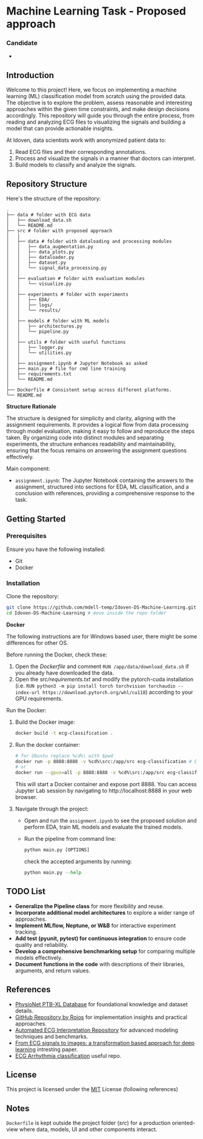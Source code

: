 # Machine Learning Task - Proposed approach

### Candidate
-

## Introduction

Welcome to this project! Here, we focus on implementing a machine learning (ML) classification model from scratch using the provided data. The objective is to explore the problem, assess reasonable and interesting approaches within the given time constraints, and make design decisions accordingly. This repository will guide you through the entire process, from reading and analyzing ECG files to visualizing the signals and building a model that can provide actionable insights.

At Idoven, data scientists work with anonymized patient data to:
1. Read ECG files and their corresponding annotations.
2. Process and visualize the signals in a manner that doctors can interpret.
3. Build models to classify and analyze the signals.

## Repository Structure

Here's the structure of the repository:

```plaintext
.
├── data # folder with ECG data
│   ├── download_data.sh
│   └── README.md
├── src # folder with proposed approach
│   │
│   ├── data # folder with dataloading and processing modules
│   │   ├── data_augmentation.py
│   │   ├── data_plots.py
│   │   ├── dataloader.py
│   │   ├── dataset.py
│   │   └── signal_data_processing.py
│   │
│   ├── evaluation # folder with evaluation modules
│   │   └── visualize.py
│   │
│   ├── experiments # folder with experiments 
│   │   ├── EDA/
│   │   ├── logs/
│   │   └── results/
│   │
│   ├── models # folder with ML models 
│   │   ├── architectures.py
│   │   └── pipeline.py
│   │
│   ├── utils # folder with useful functions
│   │   ├── logger.py
│   │   └── utilities.py
│   │
│   ├── assignment.ipynb # Jupyter Notebook as asked
│   ├── main.py # file for cmd line training
│   ├── requirements.txt
│   └── README.md
│   
├── Dockerfile # Consistent setup across different platforms.
└── README.md
```

**Structure Rationale**

The structure is designed for simplicity and clarity, aligning with the assignment requirements. It provides a logical flow from data processing through model evaluation, making it easy to follow and reproduce the steps taken. By organizing code into distinct modules and separating experiments, the structure enhances readability and maintainability, ensuring that the focus remains on answering the assignment questions effectively.

Main component:
- `assignment.ipynb`: The Jupyter Notebook containing the answers to the assignment, structured into sections for EDA, ML classification, and a conclusion with references, providing a comprehensive response to the task.

## Getting Started

### Prerequisites

Ensure you have the following installed:
- Git
- Docker

### Installation

Clone the repository:

```bash
git clone https://github.com/mdell-temp/Idoven-DS-Machine-Learning.git # clone the repo
cd Idoven-DS-Machine-Learning # move inside the repo folder
```

**Docker** 

The following instructions are for Windows based user, there might be some differences for other OS.

Before running the Docker, check these:
1. Open the *Dockerfile* and comment ```RUN /app/data/download_data.sh``` if you already have downloaded the data.
2. Open the *src/requirements.txt* and modify the pytorch-cuda installation (i.e. ```RUN python3 -m pip install torch torchvision torchaudio --index-url https://download.pytorch.org/whl/cu118```) according to your GPU requirements.

Run the Docker:

1. Build the Docker image:

    ```bash
    docker build -t ecg-classification .
    ```

2. Run the docker container:
    ```bash
    # for Ubuntu replace %cd%\ with $pwd
    docker run -p 8888:8888 -v %cd%\src:/app/src ecg-classification # CPU
    # or
    docker run --gpus=all -p 8888:8888 -v %cd%\src:/app/src ecg-classification # GPU
    ```
    This will start a Docker container and expose port 8888. You can access Jupyter Lab session by navigating to http://localhost:8888 in your web browser.


3. Navigate through the project:

    - Open and run the `assignment.ipynb` to see the proposed solution and perform EDA, train ML models and evaluate the trained models.

    - Run the pipeline from command line: 
        ```python 
        python main.py [OPTIONS]
        ```

        check the accepted arguments by running:
        ```python 
        python main.py --help
        ```

## TODO List

- **Generalize the Pipeline class** for more flexibility and reuse.
- **Incorporate additional model architectures** to explore a wider range of approaches.
- **Implement MLflow, Neptune, or W&B** for interactive experiment tracking.
- **Add test (pyunit, pytest) for continuous integration** to ensure code quality and reliability.
- **Develop a comprehensive benchmarking setup** for comparing multiple models effectively.
- **Document functions in the code** with descriptions of their libraries, arguments, and return values.


## References
- [PhysioNet PTB-XL Database](https://physionet.org/content/ptb-xl/1.0.2/) for foundational knowledge and dataset details.
- [GitHub Repository by Roios](https://github.com/Roios/ptb_ecg_classification/tree/main) for implementation insights and practical approaches.
- [Automated ECG Interpretation Repository](https://github.com/AutoECG/Automated-ECG-Interpretation) for advanced modeling techniques and benchmarks.
- [From ECG signals to images: a transformation based approach for deep learning](https://www.ncbi.nlm.nih.gov/pmc/articles/PMC7959637/) intresting paper.
- [ECG Arrhythmia classification](https://github.com/lxdv/ecg-classification) useful repo.

## License

This project is licensed under the [MIT](LICENCE) License (following references)

## Notes

`Dockerfile` is kept outside the project folder (*src*) for a production oriented-view where data, models, UI and other components interact. 